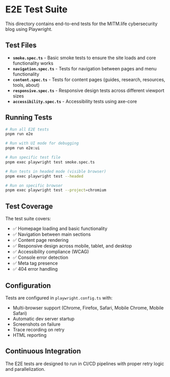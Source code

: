 # E2E Test Suite

This directory contains end-to-end tests for the MITM.life cybersecurity blog using Playwright.

## Test Files

- **`smoke.spec.ts`** - Basic smoke tests to ensure the site loads and core functionality works
- **`navigation.spec.ts`** - Tests for navigation between pages and menu functionality
- **`content.spec.ts`** - Tests for content pages (guides, research, resources, tools, about)
- **`responsive.spec.ts`** - Responsive design tests across different viewport sizes
- **`accessibility.spec.ts`** - Accessibility tests using axe-core

## Running Tests

```bash
# Run all E2E tests
pnpm run e2e

# Run with UI mode for debugging
pnpm run e2e:ui

# Run specific test file
pnpm exec playwright test smoke.spec.ts

# Run tests in headed mode (visible browser)
pnpm exec playwright test --headed

# Run on specific browser
pnpm exec playwright test --project=chromium
```

## Test Coverage

The test suite covers:

- ✅ Homepage loading and basic functionality
- ✅ Navigation between main sections
- ✅ Content page rendering
- ✅ Responsive design across mobile, tablet, and desktop
- ✅ Accessibility compliance (WCAG)
- ✅ Console error detection
- ✅ Meta tag presence
- ✅ 404 error handling

## Configuration

Tests are configured in `playwright.config.ts` with:

- Multi-browser support (Chrome, Firefox, Safari, Mobile Chrome, Mobile Safari)
- Automatic dev server startup
- Screenshots on failure
- Trace recording on retry
- HTML reporting

## Continuous Integration

The E2E tests are designed to run in CI/CD pipelines with proper retry logic and parallelization.
